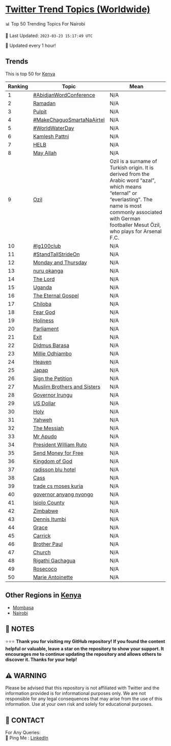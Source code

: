 [Twitter Trend Topics (Worldwide)](https://github.com/ErcinDedeoglu/Twitter-Trend-Topics)
==========


📊 Top 50 Trending Topics For Nairobi

📆 Last Updated: `2023-03-23 15:17:49 UTC`

🔧 Updated every 1 hour!


## Trends

This is top 50 for [Kenya](</Kenya>)

| Ranking | Topic | Mean |
| ------- | ------------ | ------------ |
| 1 | [#AbidjanWordConference](http://twitter.com/search?q=%23AbidjanWordConference) | N/A |
| 2 | [Ramadan](http://twitter.com/search?q=Ramadan) | N/A |
| 3 | [Pulpit](http://twitter.com/search?q=Pulpit) | N/A |
| 4 | [#MakeChaguoSmartaNaAirtel](http://twitter.com/search?q=%23MakeChaguoSmartaNaAirtel) | N/A |
| 5 | [#WorldWaterDay](http://twitter.com/search?q=%23WorldWaterDay) | N/A |
| 6 | [Kamlesh Pattni](http://twitter.com/search?q=Kamlesh+Pattni) | N/A |
| 7 | [HELB](http://twitter.com/search?q=HELB) | N/A |
| 8 | [May Allah](http://twitter.com/search?q=May+Allah) | N/A |
| 9 | [Ozil](http://twitter.com/search?q=Ozil) | Ozil is a surname of Turkish origin. It is derived from the Arabic word “azal”, which means “eternal” or “everlasting”. The name is most commonly associated with German footballer Mesut Özil, who plays for Arsenal F.C. |
| 10 | [#lg100club](http://twitter.com/search?q=%23lg100club) | N/A |
| 11 | [#StandTallStrideOn](http://twitter.com/search?q=%23StandTallStrideOn) | N/A |
| 12 | [Monday and Thursday](http://twitter.com/search?q=Monday+and+Thursday) | N/A |
| 13 | [nuru okanga](http://twitter.com/search?q=nuru+okanga) | N/A |
| 14 | [The Lord](http://twitter.com/search?q=The+Lord) | N/A |
| 15 | [Uganda](http://twitter.com/search?q=Uganda) | N/A |
| 16 | [The Eternal Gospel](http://twitter.com/search?q=The+Eternal+Gospel) | N/A |
| 17 | [Chiloba](http://twitter.com/search?q=Chiloba) | N/A |
| 18 | [Fear God](http://twitter.com/search?q=Fear+God) | N/A |
| 19 | [Holiness](http://twitter.com/search?q=Holiness) | N/A |
| 20 | [Parliament](http://twitter.com/search?q=Parliament) | N/A |
| 21 | [Exit](http://twitter.com/search?q=Exit) | N/A |
| 22 | [Didmus Barasa](http://twitter.com/search?q=Didmus+Barasa) | N/A |
| 23 | [Millie Odhiambo](http://twitter.com/search?q=Millie+Odhiambo) | N/A |
| 24 | [Heaven](http://twitter.com/search?q=Heaven) | N/A |
| 25 | [Japap](http://twitter.com/search?q=Japap) | N/A |
| 26 | [Sign the Petition](http://twitter.com/search?q=Sign+the+Petition) | N/A |
| 27 | [Muslim Brothers and Sisters](http://twitter.com/search?q=Muslim+Brothers+and+Sisters) | N/A |
| 28 | [Governor Irungu](http://twitter.com/search?q=Governor+Irungu) | N/A |
| 29 | [US Dollar](http://twitter.com/search?q=US+Dollar) | N/A |
| 30 | [Holy](http://twitter.com/search?q=Holy) | N/A |
| 31 | [Yahweh](http://twitter.com/search?q=Yahweh) | N/A |
| 32 | [The Messiah](http://twitter.com/search?q=The+Messiah) | N/A |
| 33 | [Mr Apudo](http://twitter.com/search?q=Mr+Apudo) | N/A |
| 34 | [President William Ruto](http://twitter.com/search?q=President+William+Ruto) | N/A |
| 35 | [Send Money for Free](http://twitter.com/search?q=Send+Money+for+Free) | N/A |
| 36 | [Kingdom of God](http://twitter.com/search?q=Kingdom+of+God) | N/A |
| 37 | [radisson blu hotel](http://twitter.com/search?q=radisson+blu+hotel) | N/A |
| 38 | [Cass](http://twitter.com/search?q=Cass) | N/A |
| 39 | [trade cs moses kuria](http://twitter.com/search?q=trade+cs+moses+kuria) | N/A |
| 40 | [governor anyang nyongo](http://twitter.com/search?q=governor+anyang+nyongo) | N/A |
| 41 | [Isiolo County](http://twitter.com/search?q=Isiolo+County) | N/A |
| 42 | [Zimbabwe](http://twitter.com/search?q=Zimbabwe) | N/A |
| 43 | [Dennis Itumbi](http://twitter.com/search?q=Dennis+Itumbi) | N/A |
| 44 | [Grace](http://twitter.com/search?q=Grace) | N/A |
| 45 | [Carrick](http://twitter.com/search?q=Carrick) | N/A |
| 46 | [Brother Paul](http://twitter.com/search?q=Brother+Paul) | N/A |
| 47 | [Church](http://twitter.com/search?q=Church) | N/A |
| 48 | [Rigathi Gachagua](http://twitter.com/search?q=Rigathi+Gachagua) | N/A |
| 49 | [Rosecoco](http://twitter.com/search?q=Rosecoco) | N/A |
| 50 | [Marie Antoinette](http://twitter.com/search?q=Marie+Antoinette) | N/A |



## Other Regions in [Kenya](</Kenya>)

* [Mombasa](</Kenya/Mombasa.md>)
* [Nairobi](</Kenya/Nairobi.md>)



## 📝 NOTES

⭐⭐⭐ **Thank you for visiting my GitHub repository! If you found the content helpful or valuable, leave a star on the repository to show your support. It encourages me to continue updating the repository and allows others to discover it. Thanks for your help!**


## ⚠️ WARNING

Please be advised that this repository is not affiliated with Twitter and the information provided is for informational purposes only. We are not responsible for any legal consequences that may arise from the use of this information. Use at your own risk and solely for educational purposes.


## 📨 CONTACT

 For Any Queries:  
            🏓 Ping Me : [LinkedIn](https://www.linkedin.com/in/ercindedeoglu/)
